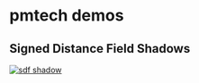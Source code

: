 # pmtech demos

## Signed Distance Field Shadows

[![sdf shadow](https://img.youtube.com/vi/https://youtu.be/369cPinAhdo/0.jpg)](https://www.youtube.com/watch?v=https://youtu.be/369cPinAhdo)



